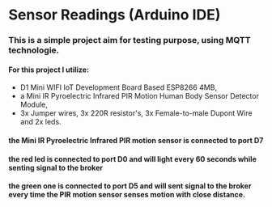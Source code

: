 # Sensor Readings (Arduino IDE)

### This is a simple project aim for testing purpose, using MQTT technologie.

#### For this project I utilize:
* D1 Mini WIFI IoT Development Board Based ESP8266 4MB, 
* a Mini IR Pyroelectric Infrared PIR Motion Human Body Sensor Detector Module, 
* 3x Jumper wires, 3x 220R resistor's, 3x Female-to-male Dupont Wire and 2x leds.
 
#### the Mini IR Pyroelectric Infrared PIR motion sensor is connected to port D7
#### the red led is connected to port D0 and will light every 60 seconds while senting signal to the broker
#### the green one is connected to port D5 and will sent signal to the broker every time the PIR motion sensor senses motion with close distance.
